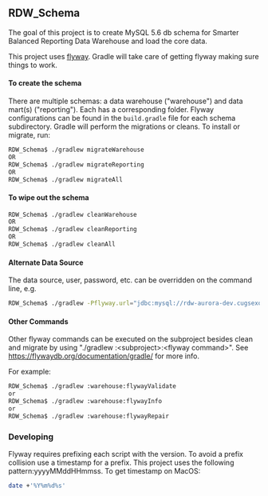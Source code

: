 ## RDW_Schema 
The goal of this project is to create MySQL 5.6 db schema for Smarter Balanced Reporting Data Warehouse and load the core data.

This project uses [flyway](https://flywaydb.org/getstarted). Gradle will take care of getting flyway making sure things to work. 


#### To create the schema 
There are multiple schemas: a data warehouse ("warehouse") and data mart(s) ("reporting"). Each has a corresponding folder. 
Flyway configurations can be found in the `build.gradle` file for each schema subdirectory.
Gradle will perform the migrations or cleans.
To install or migrate, run:
```bash
RDW_Schema$ ./gradlew migrateWarehouse
OR
RDW_Schema$ ./gradlew migrateReporting
OR
RDW_Schema$ ./gradlew migrateAll
```

#### To wipe out the schema
```bash
RDW_Schema$ ./gradlew cleanWarehouse
OR
RDW_Schema$ ./gradlew cleanReporting
OR
RDW_Schema$ ./gradlew cleanAll
```

#### Alternate Data Source
The data source, user, password, etc. can be overridden on the command line, e.g.
```bash
RDW_Schema$ ./gradlew -Pflyway.url="jdbc:mysql://rdw-aurora-dev.cugsexobhx8t.us-west-2.rds.amazonaws.com:3306/" -Pflyway.user=sbac -Pflyway.password=mypassword cleanAll
```

#### Other Commands
Other flyway commands can be executed on the subproject besides clean and migrate by using "./gradlew :\<subproject\>:\<flyway command\>". See https://flywaydb.org/documentation/gradle/ for more info.

For example:
```bash
RDW_Schema$ ./gradlew :warehouse:flywayValidate
or
RDW_Schema$ ./gradlew :warehouse:flywayInfo
or
RDW_Schema$ ./gradlew :warehouse:flywayRepair
```



### Developing
Flyway requires prefixing each script with the version. To avoid a prefix collision use a timestamp for a prefix. 
This project uses the following pattern:yyyyMMddHHmmss. To get timestamp on MacOS:
```bash
date +'%Y%m%d%s'
```
